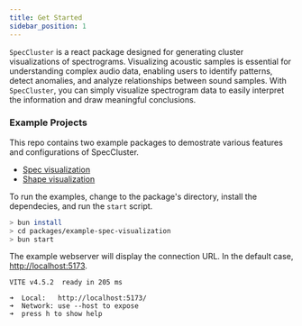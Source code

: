 ```yaml
---
title: Get Started
sidebar_position: 1
---
```


`SpecCluster` is a react package designed for generating cluster visualizations of spectrograms. Visualizing acoustic samples is essential for understanding complex audio data, enabling users to identify patterns, detect anomalies, and analyze relationships between sound samples. With `SpecCluster`, you can simply visualize spectrogram data to easily interpret the information and draw meaningful conclusions.


### Example Projects

This repo contains two example packages to demostrate various features and configurations of SpecCluster.

* [Spec visualization](./examples/spec-visualization.md)
* [Shape visualization](./examples/shape-visualization.md)


To run the examples, change to the package's directory, install the dependecies, and run the `start` script.

```sh
> bun install
> cd packages/example-spec-visualization
> bun start
```

The example webserver will display the connection URL. In the default case, [http://localhost:5173](http://localhost:5173).

```none
VITE v4.5.2  ready in 205 ms

➜  Local:   http://localhost:5173/
➜  Network: use --host to expose
➜  press h to show help
```
